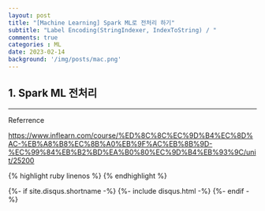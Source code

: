```yaml
---
layout: post
title: "[Machine Learning] Spark ML로 전처리 하기"
subtitle: "Label Encoding(StringIndexer, IndexToString) / " 
comments: true
categories : ML
date: 2023-02-14
background: '/img/posts/mac.png'
---
```




## 1. Spark ML 전처리    



- - -
Referrence 

<https://www.inflearn.com/course/%ED%8C%8C%EC%9D%B4%EC%8D%AC-%EB%A8%B8%EC%8B%A0%EB%9F%AC%EB%8B%9D-%EC%99%84%EB%B2%BD%EA%B0%80%EC%9D%B4%EB%93%9C/unit/25200>    

{% highlight ruby linenos %}
{% endhighlight %}


{%- if site.disqus.shortname -%}
    {%- include disqus.html -%}
{%- endif -%}

